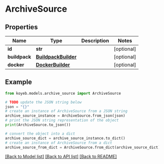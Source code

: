 # ArchiveSource


## Properties

Name | Type | Description | Notes
------------ | ------------- | ------------- | -------------
**id** | **str** |  | [optional] 
**buildpack** | [**BuildpackBuilder**](BuildpackBuilder.md) |  | [optional] 
**docker** | [**DockerBuilder**](DockerBuilder.md) |  | [optional] 

## Example

```python
from koyeb.models.archive_source import ArchiveSource

# TODO update the JSON string below
json = "{}"
# create an instance of ArchiveSource from a JSON string
archive_source_instance = ArchiveSource.from_json(json)
# print the JSON string representation of the object
print(ArchiveSource.to_json())

# convert the object into a dict
archive_source_dict = archive_source_instance.to_dict()
# create an instance of ArchiveSource from a dict
archive_source_from_dict = ArchiveSource.from_dict(archive_source_dict)
```
[[Back to Model list]](../README.md#documentation-for-models) [[Back to API list]](../README.md#documentation-for-api-endpoints) [[Back to README]](../README.md)



